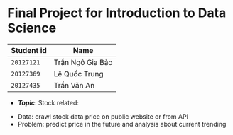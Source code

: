 # Final Project for Introduction to Data Science


 | **Student id** | **Name**             |
 | ---------- | ---------------- |
 | `20127121`   | Trần Ngô Gia Bảo |
 | `20127369`   | Lê Quốc Trung    |
 | `20127435`   | Trần Văn An      |
 
 
 
 + ***Topic***:
  Stock related:
  - Data: crawl stock data price on public website or from API
  - Problem: predict price in the future and analysis about current trending
